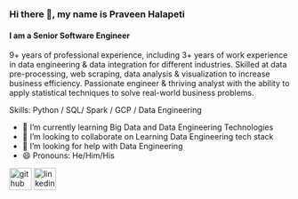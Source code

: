 ### Hi there 👋, my name is Praveen Halapeti
#### I am a Senior Software Engineer
9+ years of professional experience, including 3+ years of work experience in data engineering & data integration for different industries. Skilled at data pre-processing, web scraping, data analysis & visualization to increase business efficiency. Passionate engineer & thriving analyst with the ability to apply statistical techniques to solve real-world business problems.

Skills: Python / SQL/ Spark / GCP / Data Engineering

- 🌱 I’m currently learning Big Data and Data Engineering Technologies 
- 👯 I’m looking to collaborate on Learning Data Engineering tech stack 
- 🤔 I’m looking for help with Data Engineering 
- 😄 Pronouns: He/Him/His 

[<img src='https://cdn.jsdelivr.net/npm/simple-icons@3.0.1/icons/github.svg' alt='github' height='40'>](https://github.com/Praveen-Halapeti)
[<img src='https://cdn.jsdelivr.net/npm/simple-icons@3.0.1/icons/linkedin.svg' alt='linkedin' height='40'>](https://www.linkedin.com/in/praveen-halapeti/)  

